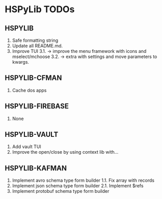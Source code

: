 # HSPyLib TODOs

## HSPYLIB

1. Safe formatting string
2. Update all README.md.
3. Improve TUI
    3.1. -> improve the menu framework with icons and mselect/mchoose
    3.2. -> extra with settings and move parameters to kwargs.

## HSPYLIB-CFMAN

1. Cache dos apps

## HSPYLIB-FIREBASE

1. None

## HSPYLIB-VAULT

1. Add vault TUI
2. Improve the open/close by using context lib with...

## HSPYLIB-KAFMAN

1. Implement avro schema type form builder
   1.1. Fix array with records
2. Implement json schema type form builder
   2.1. Implement $refs
3. Implement protobuf schema type form builder
